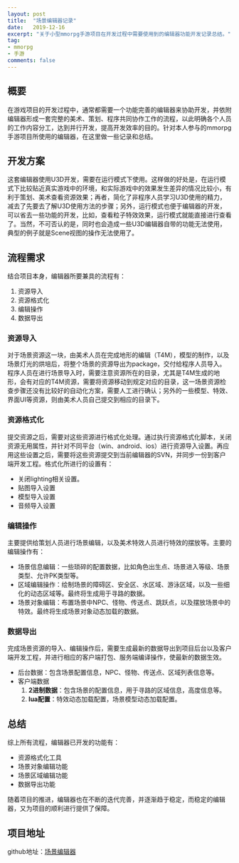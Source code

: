 ```yaml
---
layout: post
title:  "场景编辑器记录"
date:   2019-12-16
excerpt: "关于小型mmorpg手游项目在开发过程中需要使用到的编辑器功能开发记录总结。"
tag:
- mmorpg
- 手游
comments: false
---
```

## 概要

在游戏项目的开发过程中，通常都需要一个功能完善的编辑器来协助开发，并依附编辑器形成一套完整的美术、策划、程序共同协作工作的流程，以此明确各个人员的工作内容分工，达到并行开发，提高开发效率的目的。针对本人参与的mmorpg手游项目所使用的编辑器，在这里做一些记录和总结。

## 开发方案

这套编辑器使用U3D开发，需要在运行模式下使用。这样做的好处是，在运行模式下比较贴近真实游戏中的环境，和实际游戏中的效果发生差异的情况比较小，有利于策划、美术查看资源效果；再者，简化了非程序人员学习U3D使用的精力，减去了先要去了解U3D使用方法的步骤；另外，运行模式也便于编辑器的开发，可以省去一些功能的开发，比如，查看粒子特效效果，运行模式就能直接进行查看了。当然，不可否认的是，同时也会造成一些U3D编辑器自带的功能无法使用，典型的例子就是Scene视图的操作无法使用了。

## 流程需求

结合项目本身，编辑器所要兼具的流程有：
1. 资源导入
2. 资源格式化
3. 编辑操作
4. 数据导出

### 资源导入

对于场景资源这一块，由美术人员在完成地形的编辑（T4M），模型的制作，以及场景灯光的烘培后，将整个场景的资源导出为package，交付给程序人员导入。程序人员在进行场景导入时，需要注意资源所在的目录，尤其是T4M生成的地形，会有对应的T4M资源，需要将资源移动到规定对应的目录，这一场景资源检查步骤还没有比较好的自动化方案，需要人工进行确认；另外的一些模型、特效、界面UI等资源，则由美术人员自己提交到相应的目录下。

### 资源格式化

提交资源之后，需要对这些资源进行格式化处理。通过执行资源格式化脚本，关闭资源无用属性，并针对不同平台（win、android、ios）进行资源导入设置。再应用这些设置之后，需要将这些资源提交到当前编辑器的SVN，并同步一份到客户端开发工程。格式化所进行的设置有：
* 关闭lighting相关设置。
* 贴图导入设置
* 模型导入设置
* 音频导入设置

### 编辑操作

主要提供给策划人员进行场景编辑，以及美术特效人员进行特效的摆放等。主要的编辑操作有：
* 场景信息编辑：一些琐碎的配置数据，比如角色出生点、场景进入等级、场景类型、允许PK类型等。
* 区域编辑操作：绘制场景的障碍区、安全区、水区域、游泳区域，以及一些细化的动态区域等。最终将生成用于寻路的数据。
* 场景对象编辑：布置场景中NPC、怪物、传送点、跳跃点，以及摆放场景中的特效。最终将生成场景对象动态加载的数据。

### 数据导出

完成场景资源的导入、编辑操作后，需要生成最新的数据导出到项目后台以及客户端开发工程，并进行相应的客户端打包、服务端编译操作，使最新的数据生效。
* 后台数据：包含场景配置信息，NPC、怪物、传送点、区域列表信息等。
* 客户端数据
   1. **2进制数据**：包含场景的配置信息，用于寻路的区域信息，高度信息等。
   2. **lua配置**：特效动态加载配置，场景模型动态加载配置。

## 总结

综上所有流程，编辑器已开发的功能有：
* 资源格式化工具  
* 场景对象编辑功能  
* 场景区域编辑功能  
* 数据导出功能  

随着项目的推进，编辑器也在不断的迭代完善，并逐渐趋于稳定，而稳定的编辑器，又为项目的顺利进行提供了保障。

## 项目地址

github地址：[场景编辑器](https://github.com/V1nChy/Game-Scene-Editor)
